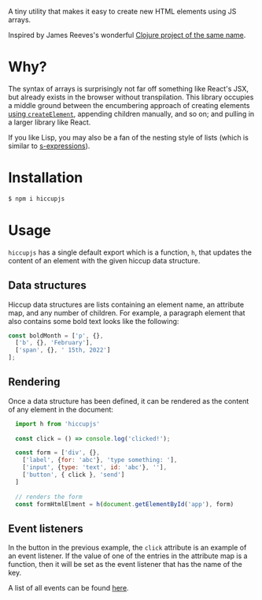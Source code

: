 A tiny utility that makes it easy to create new HTML elements using JS arrays.

Inspired by James Reeves's wonderful [Clojure project of the same name](https://github.com/weavejester/hiccup).

# Why?

The syntax of arrays is surprisingly not far off something like React's JSX, but already exists in the browser without transpilation. This library occupies a middle ground between the encumbering approach of creating elements [using `createElement`](https://developer.mozilla.org/en-US/docs/Web/API/Document/createElement), appending children manually, and so on; and pulling in a larger library like React.

If you like Lisp, you may also be a fan of the nesting style of lists (which is similar to [s-expressions](https://en.wikipedia.org/wiki/S-expression)).

# Installation
```sh 
$ npm i hiccupjs
```

# Usage

`hiccupjs` has a single default export which is a function, `h`, that updates the content of an element with the given hiccup data structure.

## Data structures

Hiccup data structures are lists containing an element name, an attribute map, and any number of children. For example, a paragraph element that also contains some bold text looks like the following:

```js
const boldMonth = ['p', {},
  ['b', {}, 'February'],
  ['span', {}, ' 15th, 2022']
];
```

## Rendering

Once a data structure has been defined, it can be rendered as the content of any element in the document:

```js
  import h from 'hiccupjs'
  
  const click = () => console.log('clicked!');

  const form = ['div', {},
    ['label', {for: 'abc'}, 'type something: '],
    ['input', {type: 'text', id: 'abc'}, ''],
    ['button', { click }, 'send']
  ]
  
  // renders the form
  const formHtmlElment = h(document.getElementById('app'), form) 
```

## Event listeners

In the button in the previous example, the `click` attribute is an example of an event listener. If the value of one of the entries in the attribute map is a function, then it will be set as the event listener that has the name of the key.

A list of all events can be found [here](https://developer.mozilla.org/en-US/docs/Web/Events).

